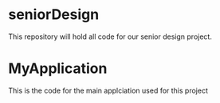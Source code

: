 # seniorDesign
This repository will hold all code for our senior design project.  

# MyApplication
This is the code for the main applciation used for this project
